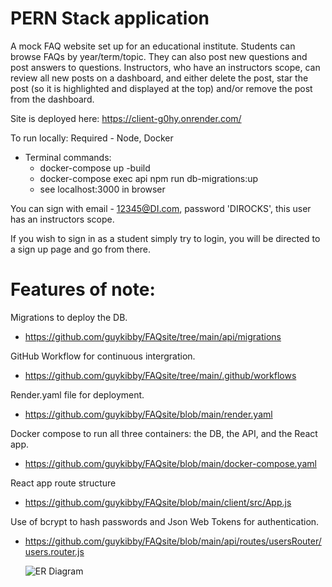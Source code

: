 
# PERN Stack application 

A mock FAQ website set up for an educational institute. Students can browse FAQs by year/term/topic. They can also post new questions and post answers to questions. Instructors, who have an instructors scope, can review all new posts on a dashboard, and either delete the post, star the post (so it is highlighted and displayed at the top) and/or remove the post from the dashboard.

Site is deployed here: https://client-g0hy.onrender.com/

To run locally:
Required - Node, Docker
- Terminal commands:
  - docker-compose up -build
  - docker-compose exec api npm run db-migrations:up
  - see localhost:3000 in browser

You can sign with email - 12345@DI.com, password 'DIROCKS', this user has an instructors scope.

If you wish to sign in as a student simply try to login, you will be directed to a sign up page and go from there.

# Features of note:

Migrations to deploy the DB.
- https://github.com/guykibby/FAQsite/tree/main/api/migrations

GitHub Workflow for continuous intergration.
- https://github.com/guykibby/FAQsite/tree/main/.github/workflows

Render.yaml file for deployment.
- https://github.com/guykibby/FAQsite/blob/main/render.yaml

Docker compose to run all three containers: the DB, the API, and the React app.
- https://github.com/guykibby/FAQsite/blob/main/docker-compose.yaml

React app route structure
- https://github.com/guykibby/FAQsite/blob/main/client/src/App.js

Use of bcrypt to hash passwords and Json Web Tokens for authentication.
- https://github.com/guykibby/FAQsite/blob/main/api/routes/usersRouter/users.router.js

  <img src="ER-Diagram.png" alt="ER Diagram">



